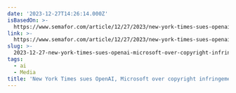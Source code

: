 ```yaml
---
date: '2023-12-27T14:26:14.000Z'
isBasedOn: >-
  https://www.semafor.com/article/12/27/2023/new-york-times-sues-openai-microsoft-over-copyright-infringement
link: >-
  https://www.semafor.com/article/12/27/2023/new-york-times-sues-openai-microsoft-over-copyright-infringement
slug: >-
  2023-12-27-new-york-times-sues-openai-microsoft-over-copyright-infringement-or-semafor
tags:
  - ai
  - Media
title: 'New York Times sues OpenAI, Microsoft over copyright infringement | Semafor'
---
```


